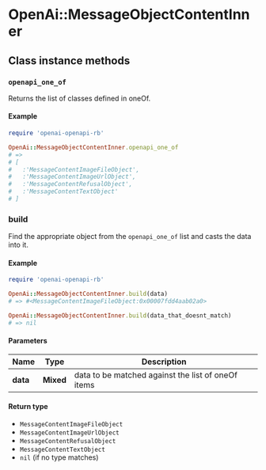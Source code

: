# OpenAi::MessageObjectContentInner

## Class instance methods

### `openapi_one_of`

Returns the list of classes defined in oneOf.

#### Example

```ruby
require 'openai-openapi-rb'

OpenAi::MessageObjectContentInner.openapi_one_of
# =>
# [
#   :'MessageContentImageFileObject',
#   :'MessageContentImageUrlObject',
#   :'MessageContentRefusalObject',
#   :'MessageContentTextObject'
# ]
```

### build

Find the appropriate object from the `openapi_one_of` list and casts the data into it.

#### Example

```ruby
require 'openai-openapi-rb'

OpenAi::MessageObjectContentInner.build(data)
# => #<MessageContentImageFileObject:0x00007fdd4aab02a0>

OpenAi::MessageObjectContentInner.build(data_that_doesnt_match)
# => nil
```

#### Parameters

| Name | Type | Description |
| ---- | ---- | ----------- |
| **data** | **Mixed** | data to be matched against the list of oneOf items |

#### Return type

- `MessageContentImageFileObject`
- `MessageContentImageUrlObject`
- `MessageContentRefusalObject`
- `MessageContentTextObject`
- `nil` (if no type matches)

